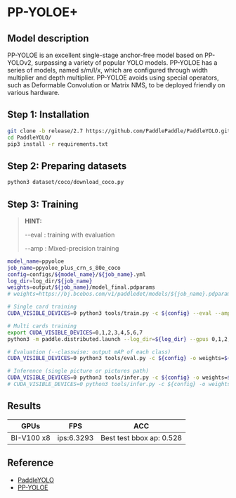 # PP-YOLOE+

## Model description

PP-YOLOE is an excellent single-stage anchor-free model based on PP-YOLOv2, surpassing a variety of popular YOLO models. PP-YOLOE has a series of models, named s/m/l/x, which are configured through width multiplier and depth multiplier. PP-YOLOE avoids using special operators, such as Deformable Convolution or Matrix NMS, to be deployed friendly on various hardware.

## Step 1: Installation

```bash
git clone -b release/2.7 https://github.com/PaddlePaddle/PaddleYOLO.git
cd PaddleYOLO/
pip3 install -r requirements.txt
```

## Step 2: Preparing datasets

```bash
python3 dataset/coco/download_coco.py
```

## Step 3: Training

> **HINT:**
> 
> --eval : training with evaluation
>
> --amp  : Mixed-precision training

```bash
model_name=ppyoloe
job_name=ppyoloe_plus_crn_s_80e_coco
config=configs/${model_name}/${job_name}.yml
log_dir=log_dir/${job_name}
weights=output/${job_name}/model_final.pdparams
# weights=https://bj.bcebos.com/v1/paddledet/models/${job_name}.pdparams

# Single card training
CUDA_VISIBLE_DEVICES=0 python3 tools/train.py -c ${config} --eval --amp

# Multi cards training
export CUDA_VISIBLE_DEVICES=0,1,2,3,4,5,6,7
python3 -m paddle.distributed.launch --log_dir=${log_dir} --gpus 0,1,2,3,4,5,6,7 tools/train.py -c ${config} --eval --amp

# Evaluation (--classwise: output mAP of each class)
CUDA_VISIBLE_DEVICES=0 python3 tools/eval.py -c ${config} -o weights=${weights} --classwise

# Inference (single picture or pictures path)
CUDA_VISIBLE_DEVICES=0 python3 tools/infer.py -c ${config} -o weights=${weights} --infer_img=demo/000000014439_640x640.jpg --draw_threshold=0.5
# CUDA_VISIBLE_DEVICES=0 python3 tools/infer.py -c ${config} -o weights=${weights} --infer_dir=demo/ --draw_threshold=0.5
```

## Results


| GPUs       | FPS        | ACC                      |
| ------------ | ------------ | -------------------------- |
| BI-V100 x8 | ips:6.3293 | Best test bbox ap: 0.528 |

## Reference

- [PaddleYOLO](https://github.com/PaddlePaddle/PaddleYOLO)
- [PP-YOLOE](https://arxiv.org/pdf/2203.16250v3.pdf)
